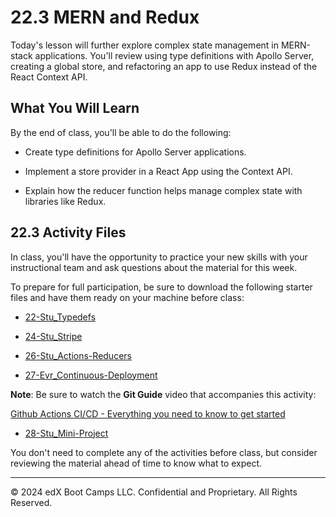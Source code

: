 # 22.3 MERN and Redux
Today's lesson will further explore complex state management in MERN-stack applications. You'll review using type definitions with Apollo Server, creating a global store, and refactoring an app to use Redux instead of the React Context API.

## What You Will Learn
By the end of class, you'll be able to do the following:

* Create type definitions for Apollo Server applications.

* Implement a store provider in a React App using the Context API.

* Explain how the reducer function helps manage complex state with libraries like Redux.

## 22.3 Activity Files
In class, you'll have the opportunity to practice your new skills with your instructional team and ask questions about the material for this week.

To prepare for full participation, be sure to download the following starter files and have them ready on your machine before class:

* [22-Stu_Typedefs](https://static.fullstack-bootcamp.com/lesson-files/22-State/22-Stu_Typedefs.zip)

* [24-Stu_Stripe](https://static.fullstack-bootcamp.com/lesson-files/22-State/24-Stu_Stripe.zip)

* [26-Stu_Actions-Reducers](https://static.fullstack-bootcamp.com/lesson-files/22-State/26-Stu_Actions-Reducers.zip)

* [27-Evr_Continuous-Deployment](https://static.fullstack-bootcamp.com/lesson-files/22-State/27-Evr_Continuous-Deployment.zip)

**Note**: Be sure to watch the **Git Guide** video that accompanies this activity:

[Github Actions CI/CD - Everything you need to know to get started](https://www.youtube.com/watch?v=mFFXuXjVgkU)

* [28-Stu_Mini-Project](https://static.fullstack-bootcamp.com/lesson-files/22-State/28-Stu_Mini-Project.zip)

You don't need to complete any of the activities before class, but consider reviewing the material ahead of time to know what to expect.

---
© 2024 edX Boot Camps LLC. Confidential and Proprietary. All Rights Reserved.